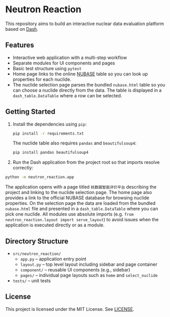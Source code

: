 # Neutron Reaction

This repository aims to build an interactive nuclear data evaluation platform based on [Dash](https://dash.plotly.com/).

## Features
- Interactive web application with a multi-step workflow
- Separate modules for UI components and pages
- Basic test structure using `pytest`
- Home page links to the online [NUBASE](https://www-nds.iaea.org/nubase/) table
  so you can look up properties for each nuclide.
- The nuclide selection page parses the bundled `nubase.html` table so you can
  choose a nuclide directly from the data. The table is displayed in a
  `dash_table.DataTable` where a row can be selected.

## Getting Started

1. Install the dependencies using `pip`:
   ```bash
   pip install -r requirements.txt
   ```
   The nuclide table also requires `pandas` and `beautifulsoup4`:
   ```bash
   pip install pandas beautifulsoup4
   ```
2. Run the Dash application from the project root so that imports resolve correctly:
```bash
python -m neutron_reaction.app
```

The application opens with a page titled `核数据智能评价平台` describing the project and linking to the nuclide selection page. The home page also provides a link to the official NUBASE database for browsing nuclide properties. On the selection page the data are loaded from the bundled `nubase.html` file and presented in a `dash_table.DataTable` where you can pick one nuclide. All modules use absolute imports (e.g. `from neutron_reaction.layout import serve_layout`) to avoid issues when the application is executed directly or as a module.

## Directory Structure

- `src/neutron_reaction/`
  - `app.py` – application entry point
  - `layout.py` – top level layout including sidebar and page container
  - `component/` – reusable UI components (e.g., sidebar)
  - `pages/` – individual page layouts such as `home` and `select_nuclide`
- `tests/` – unit tests

## License

This project is licensed under the MIT License. See [LICENSE](LICENSE).
